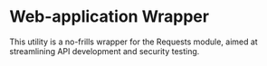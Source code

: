 # Web-application Wrapper

This utility is a no-frills wrapper for the Requests module, aimed at streamlining API development and security testing.
